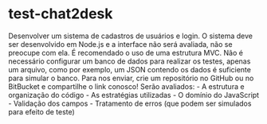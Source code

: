 # test-chat2desk
Desenvolver um sistema de cadastros de usuários e login. O sistema deve ser desenvolvido em Node.js e a interface não será avaliada, não se preocupe com ela. É recomendado o uso de uma estrutura MVC. Não é necessário configurar um banco de dados para realizar os testes, apenas um arquivo, como por exemplo, um JSON contendo os dados é suficiente para simular o banco. Para nos enviar, crie um repositório no GitHub ou no BitBucket e compartilhe o link conosco!  Serão avaliados: - A estrutura e organização do código - As estratégias utilizadas - O domínio do JavaScript - Validação dos campos - Tratamento de erros (que podem ser simulados para efeito de teste)
